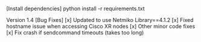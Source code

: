 [Install dependencies]
python install -r requirements.txt


Version 1.4
[Bug Fixes]
[x] Updated to use Netmiko Library==4.1.2
[x] Fixed hostname issue when accessing Cisco XR nodes
[x] Other minor code fixes
[x] Fix crash if sendcommand timeouts (takes too long)

